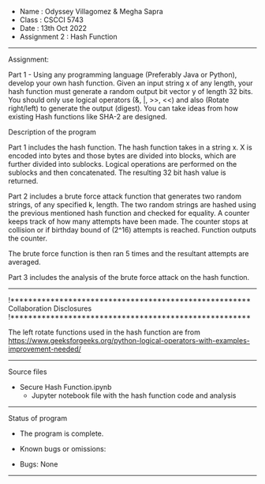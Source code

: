 *  Name      : Odyssey Villagomez & Megha Sapra
*  Class     :  CSCCI 5743
*  Date  :  13th Oct 2022
*  Assignment 2 : Hash Function

*******************************************************
Assignment: 

Part 1 - Using any programming language (Preferably Java or Python), develop your own hash function. Given an input string x of any length, your hash function must generate a random output bit vector y of length 32 bits. You should only use logical operators (&, |, >>, <<) and also (Rotate right/left) to generate the output (digest). You can take ideas from how existing Hash functions like SHA-2 are designed.

Description of the program

Part 1 includes the hash function. The hash function 
takes in a string x. X is encoded into bytes and 
those bytes are divided into blocks, which are further
divided into sublocks. Logical operations are performed
on the sublocks and then concatenated. The resulting
32 bit hash value is returned. 

Part 2 includes a brute force attack function that 
generates two random strings, of any specified k, length. 
The two random strings are hashed using the previous 
mentioned hash function and checked for equality. 
A counter keeps track of how many attempts have been made. 
The counter stops at collision or if birthday bound of 
(2^16) attempts is reached. Function outputs the counter.

The brute force function is then ran 5 times and the 
resultant attempts are averaged. 

Part 3 includes the analysis of the brute force 
attack on the hash function. 
*******************************************************

!******************************************************
Collaboration Disclosures
!******************************************************

The left rotate functions used in the hash function are from  
https://www.geeksforgeeks.org/python-logical-operators-with-examples-improvement-needed/

*******************************************************
Source files
- Secure Hash Function.ipynb
  - Jupyter notebook file with the hash function code
  and analysis 
*******************************************************

Status of program
- The program is complete. 

- Known bugs or omissions: 
- Bugs: None
*******************************************************
 

	
